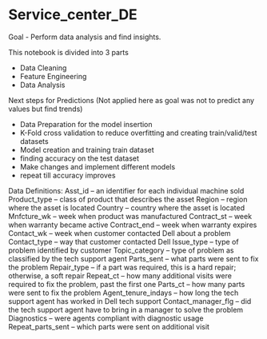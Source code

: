 # Service_center_DE

Goal - Perform data analysis and find insights.

This notebook is divided into 3 parts

* Data Cleaning
* Feature Engineering
* Data Analysis

Next steps for Predictions (Not applied here as goal was not to predict any values but find trends)
* Data Preparation for the model insertion
* K-Fold cross validation to reduce overfitting and creating train/valid/test datasets
* Model creation and training train dataset
* finding accuracy on the test dataset
* Make changes and implement different models
* repeat till accuracy improves


Data Definitions:
Asst_id – an identifier for each individual machine sold
Product_type – class of product that describes the asset
Region – region where the asset is located
Country – country where the asset is located
Mnfcture_wk – week when product was manufactured
Contract_st – week when warranty became active
Contract_end – week when warranty expires
Contact_wk – week when customer contacted Dell about a problem
Contact_type – way that customer contacted Dell
Issue_type – type of problem identified by customer
Topic_category – type of problem as classified by the tech support agent
Parts_sent – what parts were sent to fix the problem
Repair_type – if a part was required, this is a hard repair; otherwise, a soft repair
Repeat_ct – how many additional visits were required to fix the problem, past the first one
Parts_ct – how many parts were sent to fix the problem
Agent_tenure_indays – how long the tech support agent has worked in Dell tech support
Contact_manager_flg – did the tech support agent have to bring in a manager to solve the problem
Diagnostics – were agents compliant with diagnostic usage
Repeat_parts_sent – which parts were sent on additional visit

